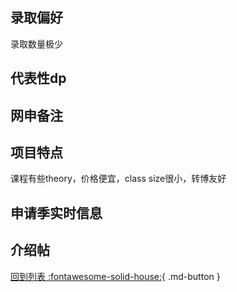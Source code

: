 ## 录取偏好
录取数量极少
## 代表性dp

## 网申备注

## 项目特点
课程有些theory，价格便宜，class size很小，转博友好
## 申请季实时信息

## 介绍帖

[回到列表 :fontawesome-solid-house:](选校梯度.md){ .md-button }
